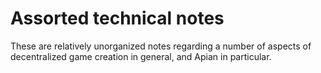 
# Assorted technical notes

These are relatively unorganized notes regarding a number of aspects of decentralized game creation in general, and Apian in particular.





